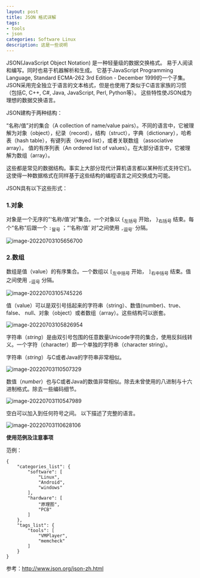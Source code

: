 ```yaml
---
layout: post
title: JSON 格式详解
tags:
- tools
- json
categories: Software Linux
description: 这是一些说明
---
```


JSON(JavaScript Object Notation) 是一种轻量级的数据交换格式。 易于人阅读和编写。同时也易于机器解析和生成。 它基于JavaScript Programming Language, Standard ECMA-262 3rd Edition - December 1999的一个子集。 JSON采用完全独立于语言的文本格式，但是也使用了类似于C语言家族的习惯（包括C, C++, C#, Java, JavaScript, Perl, Python等）。 这些特性使JSON成为理想的数据交换语言。



JSON建构于两种结构：

“名称/值”对的集合（A collection of name/value pairs）。不同的语言中，它被理解为对象（object），纪录（record），结构（struct），字典（dictionary），哈希表（hash table），有键列表（keyed list），或者关联数组 （associative array）。
值的有序列表（An ordered list of values）。在大部分语言中，它被理解为数组（array）。

这些都是常见的数据结构。事实上大部分现代计算机语言都以某种形式支持它们。这使得一种数据格式在同样基于这些结构的编程语言之间交换成为可能。

JSON具有以下这些形式：

### 1.对象

对象是一个无序的“‘名称/值’对”集合。一个对象以 `{`<sub>左括号</sub> 开始， `}`<sub>右括号</sub> 结束。每个“名称”后跟一个 `:`<sub>冒号</sub> ；“‘名称/值’ 对”之间使用 `,`<sub>逗号`</sub> 分隔。

![image-20220703105656700](https://eagle-ice-blog.oss-cn-guangzhou.aliyuncs.com/img/image-20220703105656700.png)

### 2.数组

数组是值（value）的有序集合。一个数组以 `[`<sub>左中括号</sub> 开始， `]`<sub>右中括号</sub> 结束。值之间使用 `,`<sub>逗号</sub> 分隔。

![image-20220703105745226](https://eagle-ice-blog.oss-cn-guangzhou.aliyuncs.com/img/image-20220703105745226.png)

值（value）可以是双引号括起来的字符串（string）、数值(number)、true、false、 null、对象（object）或者数组（array）。这些结构可以嵌套。 

![image-20220703105826954](https://eagle-ice-blog.oss-cn-guangzhou.aliyuncs.com/img/image-20220703105826954.png)

字符串（*string*）是由双引号包围的任意数量Unicode字符的集合，使用反斜线转义。一个字符（character）即一个单独的字符串（character string）。

字符串（*string*）与C或者Java的字符串非常相似。

![image-20220703110507329](https://eagle-ice-blog.oss-cn-guangzhou.aliyuncs.com/img/image-20220703110507329.png)

数值（*number*）也与C或者Java的数值非常相似。除去未曾使用的八进制与十六进制格式。除去一些编码细节。

![image-20220703110547989](https://eagle-ice-blog.oss-cn-guangzhou.aliyuncs.com/img/image-20220703110547989.png)

空白可以加入到任何符号之间。 以下描述了完整的语言。

![image-20220703110628106](https://eagle-ice-blog.oss-cn-guangzhou.aliyuncs.com/img/image-20220703110628106.png)

**使用范例及注意事项**

 

范例：

```
{
    "categories_list": {
        "software": [
            "Linux",
            "Android",
            "windows"
        ],
        "hardware": [
            "原理图",
            "PCB"
        ]
    },
    "tags_list": {
        "tools": [
            "VMPlayer",
            "memcheck"
        ]
    }
}
```

参考：http://www.json.org/json-zh.html

